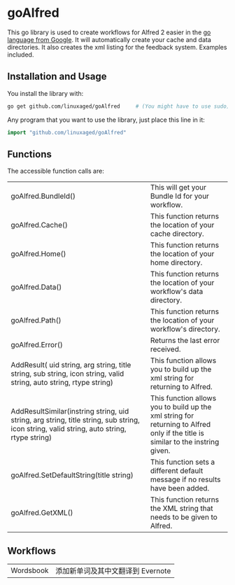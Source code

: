 goAlfred
========

This go library is used to create workflows for Alfred 2 easier in the <a href="http://golang.org/">go language from Google</a>. It will automatically create your cache and data directories. It also creates the xml listing for the feedback system. Examples included.

Installation and Usage
----------------------
You install the library with:

```.sh
go get github.com/linuxaged/goAlfred     # (You might have to use sudo)
```

Any program that you want to use the library, just place this line in it:

```.go
import "github.com/linuxaged/goAlfred"
```

Functions
---------
The accessible function calls are:
<table>
<tr><td>goAlfred.BundleId()</td><td>This will get your Bundle Id for your workflow.</td></tr>

<tr><td>goAlfred.Cache()</td><td>This function returns the location of your cache directory.</td></tr>

<tr><td>goAlfred.Home()</td><td>This function returns the location of your home directory.</td></tr>

<tr><td>goAlfred.Data()</td><td>This function returns the location of your workflow's data directory.</td></tr>

<tr><td>goAlfred.Path()</td><td>This function returns the location of your workflow's directory.</td></tr>

<tr><td>goAlfred.Error()</td><td>Returns the last error received.</td></tr>
<tr><td>AddResult( uid string, arg string, title string, sub string, icon string, valid string, auto string, rtype string)</td><td>This function allows you to build up the xml string for returning to Alfred.</td></tr>

<tr><td>AddResultSimilar(instring string, uid string, arg string, title string, sub string, icon string, valid string, auto string, rtype string)</td><td>This function allows you to build up the xml string for returning to Alfred only if the title is similar to the instring given.</td></tr>

<tr><td>goAlfred.SetDefaultString(title string)</td><td>This function sets a different default message if no results have been added.</td></tr>

<tr><td>goAlfred.GetXML()</td><td>This function returns the XML string that needs to be given to Alfred.</td></tr>
</table>

Workflows
--------
<table>
<tr><td>Wordsbook</td><td>添加新单词及其中文翻译到 Evernote</td></tr>
</table>





